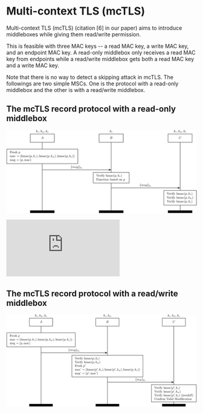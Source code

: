 Multi-context TLS (mcTLS)
=========================

Multi-context TLS (mcTLS) (citation [6] in our paper) aims to introduce 
middleboxes while giving them read/write permission.

This is feasible with three MAC keys -- a read MAC key, a write MAC key, and an
endpoint MAC key. A read-only middlebox only receives a read MAC key from
endpoints while a read/write middlebox gets both a read MAC key and a write MAC
key.

Note that there is no way to detect a skipping attack in mcTLS.
The followings are two simple MSCs. One is the protocol with a read-only
middlebox and the other is with a read/write middlebox.

The mcTLS record protocol with a read-only middlebox
----------------------------------------------------
<img src="mctls_record_reader.jpg"></img>

![](https://latex.codecogs.com/svg.latex?y%3Dx%5E2)

The mcTLS record protocol with a read/write middlebox
-----------------------------------------------------
<img src="mctls_record_writer.jpg"></img>
